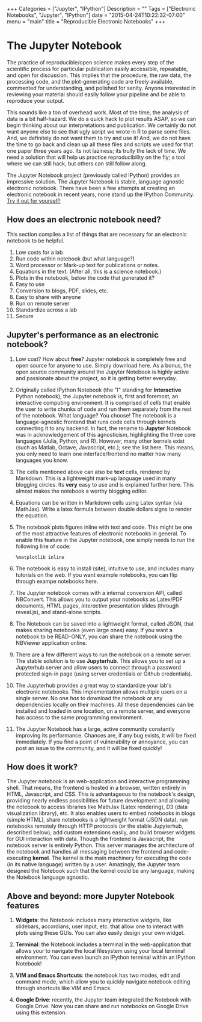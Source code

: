 +++
Categories = ["Jupyter", "IPython"]
Description = ""
Tags = ["Electronic Notebooks", "Jupyter", "IPython"]
date = "2015-04-24T10:22:32-07:00"
menu = "main"
title = "Reproducible Electronic Notebooks"
+++

# The Jupyter Notebook

The practice of reproducible/open science makes every step of the scientific process for particular publication easily accessible, repeatable, and open for discussion. This implies that the procedure, the raw data, the processing code, and the plot-generating code are freely available, commented for understanding, and polished for sanity. Anyone interested in reviewing your material should easily follow your pipeline and be able to reproduce your output.

This sounds like a ton of overhead work. Most of the time, the analysis of data is a bit half-hazard. We do a quick hack to plot results ASAP, so we can begin thinking about our interpretations and publication. We certainly do not want anyone else to see that ugly script we wrote in R to parse some files. And, we definitely do not want them to try and use it! And, we do not have the time to go back and clean up all these files and scripts we used for that one paper three years ago. Its not laziness; its trully the lack of time. We need a solution that will help us practice reproducibility on the fly; a tool where we can still hack, but others can still follow along.

The Jupyter Notebook project (previously called IPython) provides an impressive solution. The Jupyter Notebook is stable, language agnostic electronic notebook. There have been a few attempts at creating an electronic notebook in recent years, none stand up the IPython Community. [Try it out for yourself!](https://try.jupyter.org)

## How does an electronic notebook need?

This section compiles a list of things that are necessary for an electronic notebook to be helpful. 

1. Low costs for a lab
2. Run code within notebook (but what language?)
3. Word processor or Mark-up text for publications or notes.
4. Equations in the text. (After all, this is a science notebook.)
5. Plots in the notebook, below the code that generated it?
6. Easy to use
7. Conversion to blogs, PDF, slides, etc.
8. Easy to share with anyone
9. Run on remote server
10. Standardize across a lab
11. Secure 

## Jupyter's performance as an electronic notebook?

1. Low cost? How about **free**? Jupyter notebook is completely free and open source for anyone to use. Simply download here. As a bonus, the open source community around the Jupyter Notebook is highly active and passionate about the project, so it is getting better everyday. 

2. Originally called IPython Notebook (the "I" standing for **Interactive** Python notebook), the Jupyter notebook is, first and foremost, an interactive computing environment. It is comprised of *cells* that enable the user to write chunks of code and run them separately from the rest of the notebook. What language? You choose! The notebook is a language-agnostic frontend that runs code cells through kernels connecting it to any backend. In fact, the rename to **Jupyter** Notebook was in acknowledgement of this agnosticism, highlighting the three core languages (Julia, Python, and R). However, many other kernels exist (such as Matlab, Octave, Javascript, etc.); see the list here. This means, you only need to learn one interface/frontend no matter how many languages you know. 

3. The cells mentioned above can also be **text** cells, rendered by Markdown. This is a lightweight mark-up language used in many blogging circles. Its **very** easy to use and is explained further here. This almost makes the notebook a worthy blogging editor. 

4. Equations can be written in Markdown cells using Latex syntax (via MathJax). Write a latex formula between double dollars signs to render the equation.

5. The notebook plots figures inline with text and code. This might be one of the most attractive features of electronic notebooks in general. To enable this feature in the Jupyter notebook, one simply needs to run the following line of code: 

    ```%matplotlib inline```

6. The notebook is easy to install (site), intuitive to use, and includes many tutorials on the web. If you want example notebooks, you can flip through exampe notebooks here.

7. The Jupyter notebook comes with a internal conversion API, called NBConvert. This allows you to output your notebooks as Latex/PDF documents, HTML pages, *interactive* presentation slides (through reveal.js), and stand-alone scripts.  

8. The Notebook can be saved into a lightweight format, called JSON, that makes sharing notebooks (even large ones) easy. If you want a notebook to be READ-ONLY, you can share the notebook using the NBViewer application online.

9. There are a few different ways to run the notebook on a remote server. The stable solution is to use **Jupyterhub**. This allows you to set up a Jupyterhub server and allow users to connect through a password protected sign-in page (using server credentials or Github credentials). 

10. The Jupyterhub provides a great way to standardize your lab's electronic notebooks. This implementation allows multiple users on a single server. No one *has* to download the notebook or any dependencies locally on their machines. All these dependencies can be installed and loaded in one location, on a remote server, and everyone has access to the same programming environment.

11. The Jupyter Notebook has a large, active community constantly improving its performance. Chances are, if any bug exists, it will be fixed immediately. If you find a point of vulnerability or annoyance, you can post an issue to the community, and it will be fixed quickly!

## How does it work?

The Jupyter notebook is an web-application and interactive programming shell. That means, the frontend is hosted in a browser, written entirely in HTML, Javascript, and CSS. This is advantageous to the notebook's design, providing nearly endless possibilities for future development and allowing the notebook to access libraries like MathJax (Latex rendering), D3 (data visualization library), etc. It also enables users to embed notebooks in blogs (simple HTML), share notebooks is a lightweight format (JSON data), run notebooks remotely through HTTP protocols (or the stable Jupyterhub, described below), add custom extensions easily, and build browser widgets for GUI interaction with data. Though the frontend is Javascript, the notebook server is entirely Python. This server manages the architecture of the notebook and handles all messaging between the frontend and code-executing **kernel**. The kernel is the main machinery for executing the code (in its native language) written by a user. Amazingly, the Jupyter team designed the Notebook such that the kernel could be any language, making the Notebook language agnostic. 

## Above and beyond: more Jupyter Notebook features

1. **Widgets**: the Notebook includes many interactive widgets, like slidebars, accordians, user input, etc. that allow one to interact with plots using these GUIs. You can also easily design your own widget. 

2. **Terminal**: the Notebook includes a terminal in the web-application that allows your to navigate the local filesystem using your local terminal environment. You can even launch an IPython terminal within an IPython Notebook!

3. **VIM and Emacs Shortcuts**: the notebook has two modes, edit and command mode, which allow you to quickly navigate notebook editing through shortcuts like VIM and Emacs.

4. **Google Drive**: recently, the Jupyter team integrated the Notebook with Google Drive. Now you can share and run notebooks on Google Drive using this extension. 

